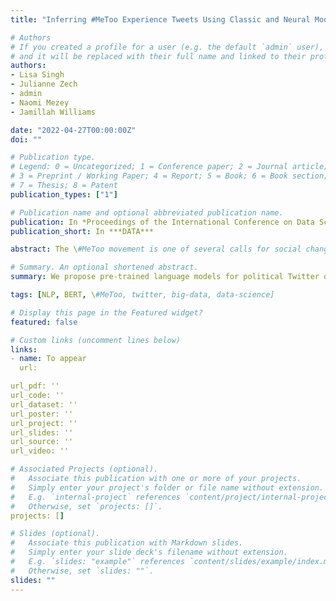 ```yaml
---
title: "Inferring #MeToo Experience Tweets Using Classic and Neural Models"

# Authors
# If you created a profile for a user (e.g. the default `admin` user), write the username (folder name) here 
# and it will be replaced with their full name and linked to their profile.
authors:
- Lisa Singh
- Julianne Zech
- admin
- Naomi Mezey
- Jamillah Williams

date: "2022-04-27T00:00:00Z"
doi: ""

# Publication type.
# Legend: 0 = Uncategorized; 1 = Conference paper; 2 = Journal article;
# 3 = Preprint / Working Paper; 4 = Report; 5 = Book; 6 = Book section;
# 7 = Thesis; 8 = Patent
publication_types: ["1"]

# Publication name and optional abbreviated publication name.
publication: In *Proceedings of the International Conference on Data Science, Technology and Applications (DATA)*
publication_short: In ***DATA***

abstract: The \#MeToo movement is one of several calls for social change to gain traction on Twitter in the past decade. The movement went viral after prominent individuals shared their experiences, and much of its power continues to be derived from experience sharing. Because millions of \#MeToo tweets are published every year, it is important to accurately identify experience-related tweets. Therefore, we propose a new task and compare the effectiveness of classic machine learning models, ensemble models, and a neural network model that incorporates a pre-trained language model to reduce the impact of feature sparsity. We find that even with limited training data, the neural network model outperforms the classic and ensemble classifiers. Finally, we analyze the experience-related conversation in the first year of the English language \#MeToo movement and determine that experience tweets represent a sizable minority of the conversation and are less correlated to major events than may be expected.

# Summary. An optional shortened abstract.
summary: We propose pre-trained language models for political Twitter data. We evaluate all models and report results. We release both data and pre-trained models.

tags: [NLP, BERT, \#MeToo, twitter, big-data, data-science]

# Display this page in the Featured widget?
featured: false

# Custom links (uncomment lines below)
links:
- name: To appear
  url: 

url_pdf: ''
url_code: ''
url_dataset: ''
url_poster: ''
url_project: ''
url_slides: ''
url_source: ''
url_video: ''

# Associated Projects (optional).
#   Associate this publication with one or more of your projects.
#   Simply enter your project's folder or file name without extension.
#   E.g. `internal-project` references `content/project/internal-project/index.md`.
#   Otherwise, set `projects: []`.
projects: []

# Slides (optional).
#   Associate this publication with Markdown slides.
#   Simply enter your slide deck's filename without extension.
#   E.g. `slides: "example"` references `content/slides/example/index.md`.
#   Otherwise, set `slides: ""`.
slides: ""
---
```

